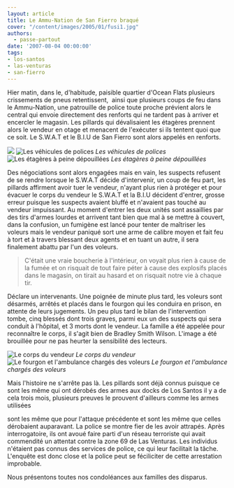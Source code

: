 ```yaml
---
layout: article
title: Le Ammu-Nation de San Fierro braqué
cover: "/content/images/2005/01/fusi1.jpg"
authors:
  - passe-partout
date: '2007-08-04 00:00:00'
tags:
- los-santos
- las-venturas
- san-fierro
---
```


Hier matin, dans le, d'habitude, paisible quartier d'Ocean Flats plusieurs crissements de pneus retentissent,&nbsp; ainsi que plusieurs coups de feu dans le Ammu-Nation, une patrouille de police toute proche prévient alors le central qui envoie directement des renforts qui ne tardent pas à arriver et encercler le magasin. Les pillards qui dévalisaient les étagères prennent alors le vendeur en otage et menacent de l'exécuter si ils tentent quoi que ce soit. Le S.W.A.T et le B.I.U de San Fierro sont alors appelés en renforts.

![](/content/images/2005/01/fusi3.jpg)
![Les véhicules de polices](/content/images/2005/01/fuzi2.jpg)
_Les véhicules de polices_[](/content/images/2005/01/fusi5.jpg)
![Les étagères à peine dépouillées](/content/images/2005/01/fusi6.jpg)
_Les étagères à peine dépouillées_

Des négociations sont alors engagées mais en vain, les suspects refusent de se rendre lorsque le S.W.A.T décide d'intervenir, un coup de feu part, les pillards affirment avoir tuer le vendeur, n'ayant plus rien à protéger et pour évacuer le corps du vendeur le S.W.A.T et la B.I.U décident d'entrer, grosse erreur puisque les suspects avaient bluffé et n'avaient pas touché au vendeur impuissant. Au moment d'entrer les deux unités sont assaillies par des tirs d'armes lourdes et arrivent tant bien que mal à se mettre à couvert, dans la confusion, un fumigène est lancé pour tenter de maîtriser les voleurs mais le vendeur paniqué sort une arme de calibre moyen et fait feu à tort et à travers blessant deux agents et en tuant un autre, il sera finalement abattu par l'un des voleurs.

> C'était une vraie boucherie à l'intérieur, on voyait plus rien à cause de la fumée et on risquait de tout faire péter à cause des explosifs placés dans le magasin, on tirait au hasard et on risquait notre vie à chaque tir.

Déclare un intervenants. Une poignée de minute plus tard, les voleurs sont désarmés, arrêtés et placés dans le fourgon qui les conduira en prison, en attente de leurs jugements. Un peu plus tard le bilan de l'intervention tombe, cinq blessés dont trois graves, parmi eux un des suspects qui sera conduit à l'hôpital, et 3 morts dont le vendeur. La famille a été appelée pour reconnaître le corps, il s'agit bien de Bradley Smith Wilson. L'image a été brouillée pour ne pas heurter la sensibilité des lecteurs.

![Le corps du vendeur](/content/images/2005/01/fusi4.jpg)
_Le corps du vendeur_[](/content/images/2005/01/fusi7.jpg)
![Le fourgon et l'ambulance chargés des voleurs](/content/images/2005/01/fuzi8.jpg)
_Le fourgon et l'ambulance chargés des voleurs_

Mais l'histoire ne s'arrête pas là. Les pillards sont déjà connus puisque ce sont les même qui ont dérobés des armes aux docks de Los Santos il y a de cela trois mois, plusieurs preuves le prouvent d'ailleurs comme les armes utilisées

sont les même que pour l'attaque précédente et sont les même que celles dérobaient auparavant. La police se montre fier de les avoir attrapés. Après interrogatoire, ils ont avoué faire parti d'un réseau terroriste qui avait commendité un attentat contre la zone 69 de Las Venturas. Les individus n'étaient pas connus des services de police, ce qui leur facilitait la tâche. L'enquête est donc close et la police peut se féciliciter de cette arrestation improbable.

Nous présentons toutes nos condoléances aux familles des disparus.